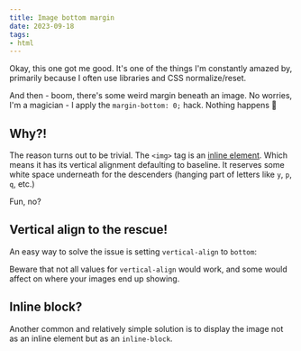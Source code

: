 ```yaml
---
title: Image bottom margin
date: 2023-09-18
tags:
- html
---
```


Okay, this one got me good. It's one of the things I'm constantly amazed by, primarily because I often use libraries and CSS normalize/reset.

And then - boom, there's some weird margin beneath an image. No worries, I'm a magician - I apply the `margin-bottom: 0;` hack. Nothing happens 🤨

## Why?!

The reason turns out to be trivial. The `<img>` tag is an <a href="https://www.w3schools.com/html/html_blocks.asp" target="_blank">inline element</a>. Which means it has its vertical alignment defaulting to baseline. It reserves some white space underneath for the descenders (hanging part of letters like `y`, `p`, `q`, etc.)

Fun, no?

## Vertical align to the rescue!
An easy way to solve the issue is setting `vertical-align` to `bottom`:

Beware that not all values for `vertical-align` would work, and some would affect on where your images end up showing.

## Inline block?
Another common and relatively simple solution is to display the image not as an inline element but as an `inline-block`.

